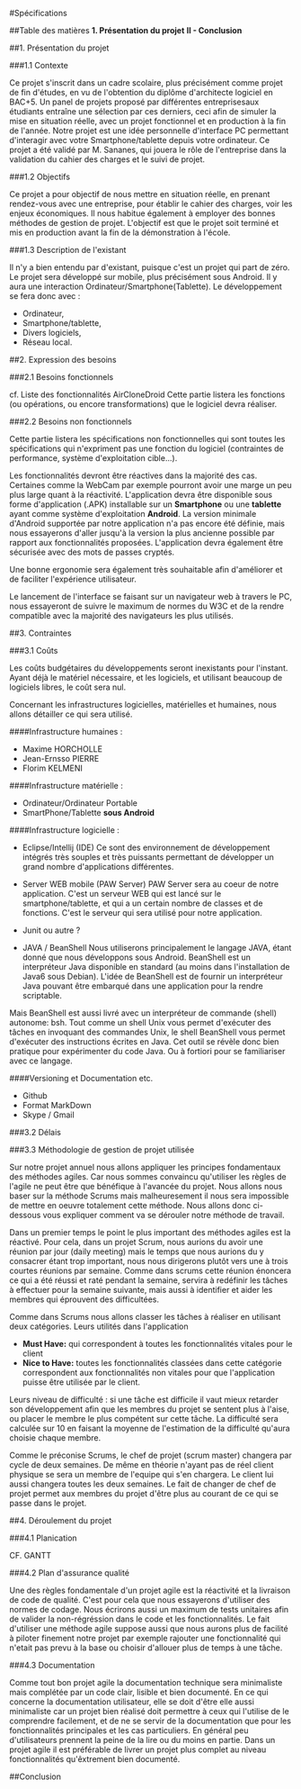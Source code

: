 #Spécifications

##Table des matières
**1. Présentation du projet**
**II - Conclusion**


##1. Présentation du projet

###1.1 Contexte

Ce projet s'inscrit dans un cadre scolaire, plus précisément comme projet de fin d'études, en vu de l'obtention du diplôme d'architecte logiciel en BAC+5. Un panel de projets proposé par différentes entreprisesaux étudiants entraîne une sélection par ces derniers, ceci afin de simuler la mise en situation réelle, avec un projet fonctionnel et en production à la fin de l'année.
Notre projet est une idée personnelle d'interface PC permettant d'interagir avec votre Smartphone/tablette depuis votre ordinateur. Ce projet a été validé par M. Sananes, qui jouera le rôle de l'entreprise dans la validation du cahier des charges et le suivi de projet.

###1.2 Objectifs

Ce projet a pour objectif de nous mettre en situation réelle, en prenant rendez-vous avec une entreprise, pour établir le cahier des charges, voir les enjeux économiques. Il nous habitue également à employer des bonnes méthodes de gestion de projet. L'objectif est que le projet soit terminé et mis en production avant la fin de la démonstration à l'école.

###1.3 Description de l'existant

Il n'y a bien entendu par d'existant, puisque c'est un projet qui part de zéro.
Le projet sera développé sur mobile, plus précisément sous Android. Il y aura une interaction Ordinateur/Smartphone(Tablette). Le développement se fera donc avec :

- Ordinateur,
- Smartphone/tablette,
- Divers logiciels,
- Réseau local.



##2. Expression des besoins

###2.1 Besoins fonctionnels

cf. Liste des fonctionnalités AirCloneDroid
Cette partie listera les fonctions (ou opérations, ou encore transformations) que le logiciel devra réaliser.

###2.2 Besoins non fonctionnels

Cette partie listera les spécifications non fonctionnelles qui sont toutes les spécifications qui n'expriment pas une fonction du logiciel (contraintes de performance, système d'exploitation cible...).

Les fonctionnalités devront être réactives dans la majorité des cas. Certaines comme la WebCam par exemple pourront avoir une marge un peu plus large quant à la réactivité. L'application devra être disponible sous forme d'application (.APK) installable sur un **Smartphone** ou une **tablette** ayant comme système d'exploitation **Android**. La version minimale d'Android supportée par notre application n'a pas encore été définie, mais nous essayerons d'aller jusqu'à la version la plus ancienne possible par rapport aux fonctionnalités proposées.
L'application devra également être sécurisée avec des mots de passes cryptés.

Une bonne ergonomie sera également très souhaitable afin d'améliorer et de faciliter l'expérience utilisateur.

Le lancement de l'interface se faisant sur un navigateur web à travers le PC, nous essayeront de suivre le maximum de normes du W3C et de la rendre compatible avec la majorité des navigateurs les plus utilisés.

##3. Contraintes

###3.1 Coûts

Les coûts budgétaires du développements seront inexistants pour l'instant. Ayant déjà le matériel nécessaire, et les logiciels, et utilisant beaucoup de logiciels libres, le coût sera nul.

Concernant les infrastructures logicielles, matérielles et humaines, nous allons détailler ce qui sera utilisé.

####Infrastructure humaines :

- Maxime HORCHOLLE
- Jean-Ernsso PIERRE
- Florim KELMENI

####Infrastructure matérielle :

- Ordinateur/Ordinateur Portable
- SmartPhone/Tablette **sous Android**

####Infrastructure logicielle :

- Eclipse/Intellij (IDE)
Ce sont des environnement de développement intégrés très souples et très puissants permettant de développer un grand nombre d'applications différentes.

- Server WEB mobile (PAW Server)
PAW Server sera au coeur de notre application. C'est un serveur WEB qui est lancé sur le smartphone/tablette, et qui a un certain nombre de classes et de fonctions. C'est le serveur qui sera utilisé pour notre application.

- Junit ou autre ?


- JAVA / BeanShell
Nous utiliserons principalement le langage JAVA, étant donné que nous développons sous Android.
BeanShell est un interpréteur Java disponible en standard (au moins dans l'installation de Java6 sous Debian). L'idée de BeanShell est de fournir un interpréteur Java pouvant être embarqué dans une application pour la rendre scriptable.

Mais BeanShell est aussi livré avec un interpréteur de commande (shell) autonome: bsh. Tout comme un shell Unix vous permet d'exécuter des tâches en invoquant des commandes Unix, le shell BeanShell vous permet d'exécuter des instructions écrites en Java. Cet outil se révèle donc bien pratique pour expérimenter du code Java. Ou à fortiori pour se familiariser avec ce langage. 

####Versioning et Documentation etc.

- Github
- Format MarkDown
- Skype / Gmail

###3.2 Délais



###3.3 Méthodologie de gestion de projet utilisée

Sur notre projet annuel nous allons appliquer les principes fondamentaux des méthodes agiles. Car nous sommes convaincu  qu'utiliser les règles de l'agile ne peut être que bénéfique à l'avancée du projet. Nous allons nous baser sur la méthode Scrums mais malheuresement il nous sera impossible de mettre en oeuvre totalement cette méthode. Nous allons donc ci-dessous vous expliquer comment va se dérouler notre méthode de travail. 

Dans un premier temps le point le plus important des méthodes agiles est la réactivé. Pour cela, dans un projet Scrum, nous aurions du avoir une réunion par jour (daily meeting) mais le temps que nous aurions du y consacrer étant trop important, nous nous dirigerons plutôt vers une à trois courtes réunions par semaine. Comme dans scrums cette réunion énoncera ce qui a été réussi et raté pendant la semaine, servira à redéfinir les tâches à effectuer pour la semaine suivante, mais aussi à identifier et aider les membres qui éprouvent des difficultées.

Comme dans Scrums nous allons classer les tâches à réaliser en utilisant deux catégories.
Leurs utilités dans l'application

- **Must Have:** qui correspondent à toutes les fonctionnalités vitales pour le client
- **Nice to Have:** toutes les fonctionnalités classées dans cette catégorie correspondent aux fonctionnalités non vitales pour que l'application puisse être utilisée par le client.

Leurs niveau de difficulté : si une tâche est difficile il vaut mieux retarder son développement afin que les membres du projet se sentent plus à l'aise, ou placer le membre le plus compétent sur cette tâche. La difficulté sera calculée sur 10 en faisant la moyenne de l'estimation de la difficulté qu'aura choisie chaque membre.

Comme le préconise Scrums, le chef de projet (scrum master) changera par cycle de deux semaines. De même en théorie n'ayant pas de réel client physique se sera un membre de l'equipe qui s'en chargera. Le client lui aussi changera toutes les deux semaines. Le fait de changer de chef de projet permet aux membres du projet d'être plus au courant de ce qui se passe dans le projet.

##4. Déroulement du projet

###4.1 Planication

CF. GANTT

###4.2 Plan d'assurance qualité

Une des règles fondamentale d'un projet agile est la réactivité et la livraison de code de qualité. C'est pour cela que nous essayerons d'utiliser des normes de codage. Nous écrirons aussi un maximum de tests unitaires afin de valider la non-régréssion dans le code et les fonctionnalités. Le fait d'utiliser une méthode agile suppose aussi que nous aurons plus de facilité à piloter finement notre projet par exemple rajouter une fonctionnalité qui n'etait pas prevu à la base ou choisir d'allouer plus de temps à une tâche.

###4.3 Documentation

Comme tout bon projet agile la documentation technique sera minimaliste mais complétée par un code clair, lisible et bien documenté.
En ce qui concerne la documentation utilisateur, elle se doit d'être elle aussi minimaliste car un projet bien réalisé doit permettre à ceux qui l'utilise de le comprendre facilement, et de ne se servir de la documentation que pour les fonctionnalités principales et les cas particuliers. En général peu d'utilisateurs prennent la peine de la lire ou du moins en partie. Dans un projet agile il est préférable de livrer un projet plus complet au niveau fonctionnalités qu'êxtrement bien documenté.


##Conclusion
